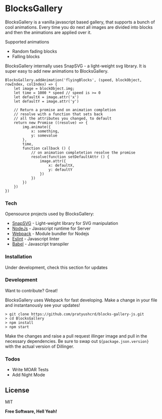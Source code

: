 # BlocksGallery


BlocksGallery is a vanilla javascript based gallery, that supports a bunch of cool animations. Every time you do next all images are divided into blocks and then the animations are applied over it.

Supported animations

  - Random fading blocks 
  - Falling blocks


BlocksGallery internally uses SnapSVG - a light-weight svg library. It is super easy to add new animations to BlocksGallery.

```
BlocksGallery.addAnimation('flyingBlocks', (speed, blockObject, rowIndex, colIndex) => {
    let image = blockObject.img;
    let time = 1000 * speed // speed is >= 0
    let defaultX = image.attr('x')
    let defaultY = image.attr('y')
    
    // Return a promise and on animation completion
    // resolve with a function that sets back
    // all the attributes you changed, to default
    return new Promise ((resolve) => {
        img.animate({
            x: something,
            y: somevalue
        },
        time,
        function callback () {
            // on animation completetion resolve the promise
            resolve(function setDefaultAttr () {
                image.attr({
                    x: defaultX,
                    y: defaultY
                })
            })
        })
    })
})
```

### Tech

Opensource projects used by BlocksGallery:

* [SnapSVG] - Light-weight library for SVG manipulation
* [NodeJs] - Javascript runtime for Server
* [Webpack] - Module bundler for Nodejs
* [Eslint] - Javascript linter
* [Babel] - Javascript transpiler

### Installation

Under development, check this section for updates

### Development

Want to contribute? Great!

BlocksGallery uses Webpack for fast developing.
Make a change in your file and instantanously see your updates!

```
> git clone https://github.com/pratyushcrd/blocks-gallery-js.git
> cd BlocksGallery
> npm install
> npm start
```

Make the changes and raise a pull request
illinger image and pull in the necessary dependencies. Be sure to swap out `${package.json.version}` with the actual version of Dillinger.

### Todos

 - Write MOAR Tests
 - Add Night Mode

License
----

MIT


**Free Software, Hell Yeah!**

[SnapSVG]: <http://snapsvg.io/>
[NodeJs]: <https://nodejs.org/en/>
[Webpack]: <https://webpack.js.org/>
[Eslint]: <http://eslint.org/> 
[Babel]: <https://babeljs.io/>
